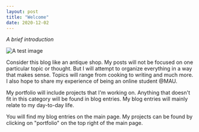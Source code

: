 ```yaml
---
layout: post
title: "Welcome"
date: 2020-12-02
---
```


*A brief introduction*

![A test image](/img/abc.JPG)


Consider this blog like an antique shop. My posts will not be focused on one particular topic or thought. But I will attempt to organize everything in a way that makes sense. Topics will range from cooking to writing and much more. I also hope to share my experience of being an online student @MAU. 

My portfolio will include projects that I'm working on. Anything that doesn't fit in this category will be found in blog entries. My blog entries will mainly relate to my day-to-day life. 


You will find my blog entries on the main page. My projects can be found by clicking on "portfolio" on the top right of the main page.